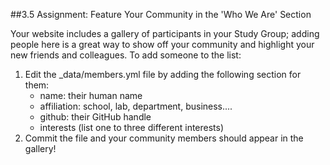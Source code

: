 ##3.5 Assignment: Feature Your Community in the 'Who We Are' Section

Your website includes a gallery of participants in your Study Group; adding people here is a great way to show off your community and highlight your new friends and colleagues. To add someone to the list:

1. Edit the _data/members.yml file by adding the following section for them:  
    * name: their human name  
    * affiliation: school, lab, department, business....  
    * github: their GitHub handle  
    * interests (list one to three different interests)
2. Commit the file and your community members should appear in the gallery!
